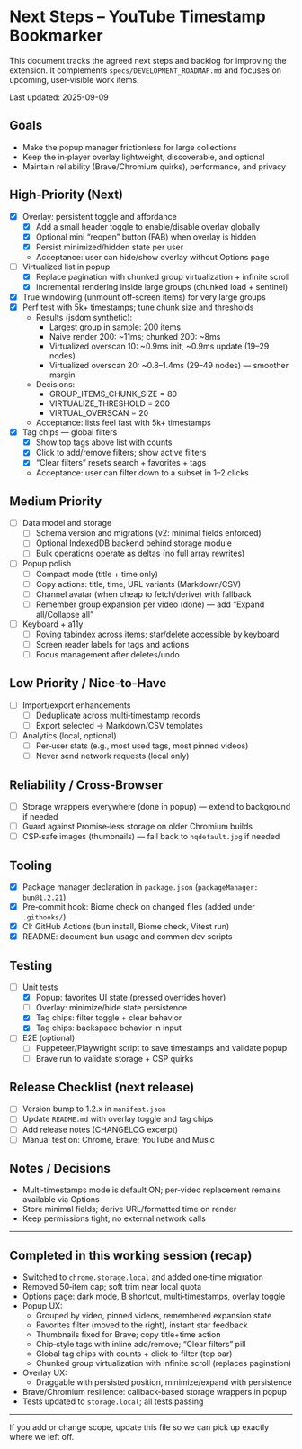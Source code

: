 # Next Steps – YouTube Timestamp Bookmarker

This document tracks the agreed next steps and backlog for improving the
extension. It complements `specs/DEVELOPMENT_ROADMAP.md` and focuses on
upcoming, user‑visible work items.

Last updated: 2025-09-09

## Goals
- Make the popup manager frictionless for large collections
- Keep the in‑player overlay lightweight, discoverable, and optional
- Maintain reliability (Brave/Chromium quirks), performance, and privacy

## High‑Priority (Next)
- [x] Overlay: persistent toggle and affordance
  - [x] Add a small header toggle to enable/disable overlay globally
  - [x] Optional mini “reopen” button (FAB) when overlay is hidden
  - [x] Persist minimized/hidden state per user
  - Acceptance: user can hide/show overlay without Options page
- [ ] Virtualized list in popup
  - [x] Replace pagination with chunked group virtualization + infinite scroll
  - [x] Incremental rendering inside large groups (chunked load + sentinel)
- [x] True windowing (unmount off‑screen items) for very large groups
- [x] Perf test with 5k+ timestamps; tune chunk size and thresholds
  - Results (jsdom synthetic):
    - Largest group in sample: 200 items
    - Naive render 200: ~11ms; chunked 200: ~8ms
    - Virtualized overscan 10: ~0.9ms init, ~0.9ms update (19–29 nodes)
    - Virtualized overscan 20: ~0.8–1.4ms (29–49 nodes) — smoother margin
  - Decisions:
    - GROUP_ITEMS_CHUNK_SIZE = 80
    - VIRTUALIZE_THRESHOLD = 200
    - VIRTUAL_OVERSCAN = 20
  - Acceptance: lists feel fast with 5k+ timestamps
- [x] Tag chips — global filters
  - [x] Show top tags above list with counts
  - [x] Click to add/remove filters; show active filters
  - [x] “Clear filters” resets search + favorites + tags
  - Acceptance: user can filter down to a subset in 1–2 clicks

## Medium Priority
- [ ] Data model and storage
  - [ ] Schema version and migrations (v2: minimal fields enforced)
  - [ ] Optional IndexedDB backend behind storage module
  - [ ] Bulk operations operate as deltas (no full array rewrites)
- [ ] Popup polish
  - [ ] Compact mode (title + time only)
  - [ ] Copy actions: title, time, URL variants (Markdown/CSV)
  - [ ] Channel avatar (when cheap to fetch/derive) with fallback
  - [ ] Remember group expansion per video (done) — add “Expand all/Collapse all”
- [ ] Keyboard + a11y
  - [ ] Roving tabindex across items; star/delete accessible by keyboard
  - [ ] Screen reader labels for tags and actions
  - [ ] Focus management after deletes/undo

## Low Priority / Nice‑to‑Have
- [ ] Import/export enhancements
  - [ ] Deduplicate across multi‑timestamp records
  - [ ] Export selected → Markdown/CSV templates
- [ ] Analytics (local, optional)
  - [ ] Per‑user stats (e.g., most used tags, most pinned videos)
  - [ ] Never send network requests (local only)

## Reliability / Cross‑Browser
- [ ] Storage wrappers everywhere (done in popup) — extend to background if needed
- [ ] Guard against Promise‑less storage on older Chromium builds
- [ ] CSP‑safe images (thumbnails) — fall back to `hqdefault.jpg` if needed

## Tooling
- [x] Package manager declaration in `package.json` (`packageManager: bun@1.2.21`)
- [x] Pre‑commit hook: Biome check on changed files (added under `.githooks/`)
- [x] CI: GitHub Actions (bun install, Biome check, Vitest run)
- [x] README: document bun usage and common dev scripts

## Testing
- [ ] Unit tests
  - [x] Popup: favorites UI state (pressed overrides hover)
  - [ ] Overlay: minimize/hide state persistence
  - [x] Tag chips: filter toggle + clear behavior
  - [x] Tag chips: backspace behavior in input
- [ ] E2E (optional)
  - [ ] Puppeteer/Playwright script to save timestamps and validate popup
  - [ ] Brave run to validate storage + CSP quirks

## Release Checklist (next release)
- [ ] Version bump to 1.2.x in `manifest.json`
- [ ] Update `README.md` with overlay toggle and tag chips
- [ ] Add release notes (CHANGELOG excerpt)
- [ ] Manual test on: Chrome, Brave; YouTube and Music

## Notes / Decisions
- Multi‑timestamps mode is default ON; per‑video replacement remains available via Options
- Store minimal fields; derive URL/formatted time on render
- Keep permissions tight; no external network calls

---

## Completed in this working session (recap)
- Switched to `chrome.storage.local` and added one‑time migration
- Removed 50‑item cap; soft trim near local quota
- Options page: dark mode, B shortcut, multi‑timestamps, overlay toggle
- Popup UX:
  - Grouped by video, pinned videos, remembered expansion state
  - Favorites filter (moved to the right), instant star feedback
  - Thumbnails fixed for Brave; copy title+time action
  - Chip‑style tags with inline add/remove; “Clear filters” pill
  - Global tag chips with counts + click‑to‑filter (top bar)
  - Chunked group virtualization with infinite scroll (replaces pagination)
- Overlay UX:
  - Draggable with persisted position, minimize/expand with persistence
- Brave/Chromium resilience: callback‑based storage wrappers in popup
- Tests updated to `storage.local`; all tests passing

---

If you add or change scope, update this file so we can pick up exactly
where we left off.
